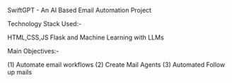 SwiftGPT - An AI Based Email Automation Project

Technology Stack Used:-

HTML,CSS,JS
Flask and Machine Learning with LLMs

Main Objectives:-

(1) Automate email workflows
(2) Create Mail Agents
(3) Automated Follow up mails
